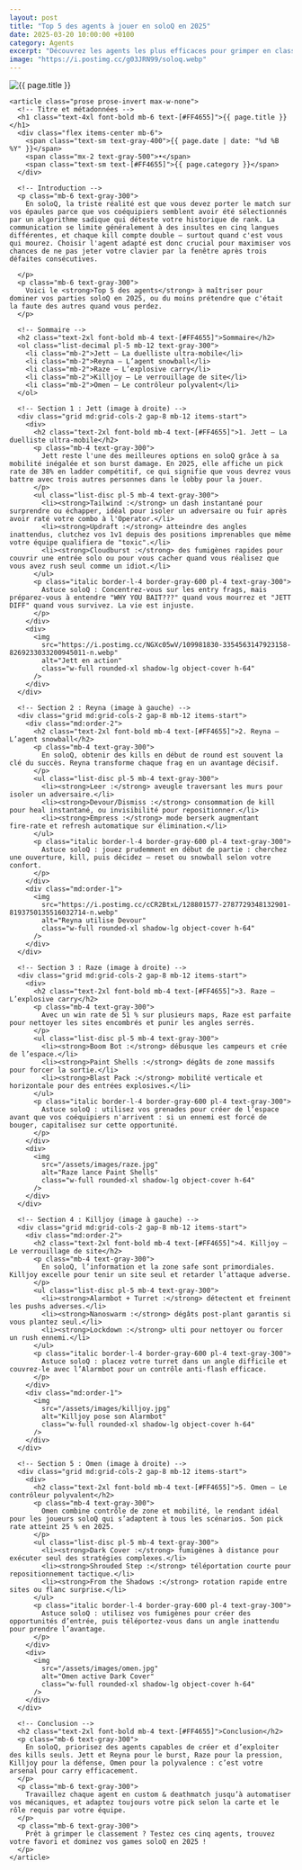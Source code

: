 ```yaml
---
layout: post
title: "Top 5 des agents à jouer en soloQ en 2025"
date: 2025-03-20 10:00:00 +0100
category: Agents
excerpt: "Découvrez les agents les plus efficaces pour grimper en classement solo cette année. Notre analyse basée sur les statistiques et le méta actuel."
image: "https://i.postimg.cc/g03JRN99/soloq.webp"
---
```

<main class="pt-24 pb-16 bg-[#0F1923] text-white font-serif">
  <div class="container mx-auto px-4 max-w-4xl">
    <!-- Image en haut de l'article -->
    <div class="mb-10 rounded-xl overflow-hidden shadow-lg">
      <img 
        src="{{ page.image }}" 
        alt="{{ page.title }}" 
        loading="lazy"
        class="w-full h-72 object-cover object-center transition-transform duration-500 hover:scale-105"
      />
    </div>
    
    <article class="prose prose-invert max-w-none">
      <!-- Titre et métadonnées -->
      <h1 class="text-4xl font-bold mb-6 text-[#FF4655]">{{ page.title }}</h1>
      <div class="flex items-center mb-6">
        <span class="text-sm text-gray-400">{{ page.date | date: "%d %B %Y" }}</span>
        <span class="mx-2 text-gray-500">•</span>
        <span class="text-sm text-[#FF4655]">{{ page.category }}</span>
      </div>
      
      <!-- Introduction -->
      <p class="mb-6 text-gray-300">
        En soloQ, la triste réalité est que vous devez porter le match sur vos épaules parce que vos coéquipiers semblent avoir été sélectionnés par un algorithme sadique qui déteste votre historique de rank. La communication se limite généralement à des insultes en cinq langues différentes, et chaque kill compte double – surtout quand c'est vous qui mourez. Choisir l'agent adapté est donc crucial pour maximiser vos chances de ne pas jeter votre clavier par la fenêtre après trois défaites consécutives.

      </p>
      <p class="mb-6 text-gray-300">
        Voici le <strong>Top 5 des agents</strong> à maîtriser pour dominer vos parties soloQ en 2025, ou du moins prétendre que c'était la faute des autres quand vous perdez.
      </p>
      
      <!-- Sommaire -->
      <h2 class="text-2xl font-bold mb-4 text-[#FF4655]">Sommaire</h2>
      <ol class="list-decimal pl-5 mb-12 text-gray-300">
        <li class="mb-2">Jett – La duelliste ultra‑mobile</li>
        <li class="mb-2">Reyna – L’agent snowball</li>
        <li class="mb-2">Raze – L’explosive carry</li>
        <li class="mb-2">Killjoy – Le verrouillage de site</li>
        <li class="mb-2">Omen – Le contrôleur polyvalent</li>
      </ol>
      
      <!-- Section 1 : Jett (image à droite) -->
      <div class="grid md:grid-cols-2 gap-8 mb-12 items-start">
        <div>
          <h2 class="text-2xl font-bold mb-4 text-[#FF4655]">1. Jett – La duelliste ultra‑mobile</h2>
          <p class="mb-4 text-gray-300">
            Jett reste l'une des meilleures options en soloQ grâce à sa mobilité inégalée et son burst damage. En 2025, elle affiche un pick rate de 38% en ladder compétitif, ce qui signifie que vous devrez vous battre avec trois autres personnes dans le lobby pour la jouer.
          </p>
          <ul class="list-disc pl-5 mb-4 text-gray-300">
            <li><strong>Tailwind :</strong> un dash instantané pour surprendre ou échapper, idéal pour isoler un adversaire ou fuir après avoir raté votre combo à l'Operator.</li>
            <li><strong>Updraft :</strong> atteindre des angles inattendus, clutchez vos 1v1 depuis des positions imprenables que même votre équipe qualifiera de "toxic".</li>
            <li><strong>Cloudburst :</strong> des fumigènes rapides pour couvrir une entrée solo ou pour vous cacher quand vous réalisez que vous avez rush seul comme un idiot.</li>
          </ul>
          <p class="italic border-l-4 border-gray-600 pl-4 text-gray-300">
            Astuce soloQ : Concentrez-vous sur les entry frags, mais préparez-vous à entendre "WHY YOU BAIT???" quand vous mourrez et "JETT DIFF" quand vous survivez. La vie est injuste.
          </p>
        </div>
        <div>
          <img
            src="https://i.postimg.cc/NGXc05wV/109981830-3354563147923158-8269233033200945011-n.webp"
            alt="Jett en action"
            class="w-full rounded-xl shadow-lg object-cover h-64"
          />
        </div>
      </div>
      
      <!-- Section 2 : Reyna (image à gauche) -->
      <div class="grid md:grid-cols-2 gap-8 mb-12 items-start">
        <div class="md:order-2">
          <h2 class="text-2xl font-bold mb-4 text-[#FF4655]">2. Reyna – L’agent snowball</h2>
          <p class="mb-4 text-gray-300">
            En soloQ, obtenir des kills en début de round est souvent la clé du succès. Reyna transforme chaque frag en un avantage décisif.
          </p>
          <ul class="list-disc pl-5 mb-4 text-gray-300">
            <li><strong>Leer :</strong> aveugle traversant les murs pour isoler un adversaire.</li>
            <li><strong>Devour/Dismiss :</strong> consommation de kill pour heal instantané, ou invisibilité pour repositionner.</li>
            <li><strong>Empress :</strong> mode berserk augmentant fire‑rate et refresh automatique sur élimination.</li>
          </ul>
          <p class="italic border-l-4 border-gray-600 pl-4 text-gray-300">
            Astuce soloQ : jouez prudemment en début de partie : cherchez une ouverture, kill, puis décidez — reset ou snowball selon votre confort.
          </p>
        </div>
        <div class="md:order-1">
          <img
            src="https://i.postimg.cc/cCR2BtxL/128801577-2787729348132901-8193750135516032714-n.webp"
            alt="Reyna utilise Devour"
            class="w-full rounded-xl shadow-lg object-cover h-64"
          />
        </div>
      </div>
      
      <!-- Section 3 : Raze (image à droite) -->
      <div class="grid md:grid-cols-2 gap-8 mb-12 items-start">
        <div>
          <h2 class="text-2xl font-bold mb-4 text-[#FF4655]">3. Raze – L’explosive carry</h2>
          <p class="mb-4 text-gray-300">
            Avec un win rate de 51 % sur plusieurs maps, Raze est parfaite pour nettoyer les sites encombrés et punir les angles serrés.
          </p>
          <ul class="list-disc pl-5 mb-4 text-gray-300">
            <li><strong>Boom Bot :</strong> débusque les campeurs et crée de l’espace.</li>
            <li><strong>Paint Shells :</strong> dégâts de zone massifs pour forcer la sortie.</li>
            <li><strong>Blast Pack :</strong> mobilité verticale et horizontale pour des entrées explosives.</li>
          </ul>
          <p class="italic border-l-4 border-gray-600 pl-4 text-gray-300">
            Astuce soloQ : utilisez vos grenades pour créer de l’espace avant que vos coéquipiers n'arrivent : si un ennemi est forcé de bouger, capitalisez sur cette opportunité.
          </p>
        </div>
        <div>
          <img
            src="/assets/images/raze.jpg"
            alt="Raze lance Paint Shells"
            class="w-full rounded-xl shadow-lg object-cover h-64"
          />
        </div>
      </div>
      
      <!-- Section 4 : Killjoy (image à gauche) -->
      <div class="grid md:grid-cols-2 gap-8 mb-12 items-start">
        <div class="md:order-2">
          <h2 class="text-2xl font-bold mb-4 text-[#FF4655]">4. Killjoy – Le verrouillage de site</h2>
          <p class="mb-4 text-gray-300">
            En soloQ, l’information et la zone safe sont primordiales. Killjoy excelle pour tenir un site seul et retarder l’attaque adverse.
          </p>
          <ul class="list-disc pl-5 mb-4 text-gray-300">
            <li><strong>Alarmbot + Turret :</strong> détectent et freinent les pushs adverses.</li>
            <li><strong>Nanoswarm :</strong> dégâts post‑plant garantis si vous plantez seul.</li>
            <li><strong>Lockdown :</strong> ulti pour nettoyer ou forcer un rush ennemi.</li>
          </ul>
          <p class="italic border-l-4 border-gray-600 pl-4 text-gray-300">
            Astuce soloQ : placez votre turret dans un angle difficile et couvrez‑le avec l’Alarmbot pour un contrôle anti‑flash efficace.
          </p>
        </div>
        <div class="md:order-1">
          <img
            src="/assets/images/killjoy.jpg"
            alt="Killjoy pose son Alarmbot"
            class="w-full rounded-xl shadow-lg object-cover h-64"
          />
        </div>
      </div>
      
      <!-- Section 5 : Omen (image à droite) -->
      <div class="grid md:grid-cols-2 gap-8 mb-12 items-start">
        <div>
          <h2 class="text-2xl font-bold mb-4 text-[#FF4655]">5. Omen – Le contrôleur polyvalent</h2>
          <p class="mb-4 text-gray-300">
            Omen combine contrôle de zone et mobilité, le rendant idéal pour les joueurs soloQ qui s’adaptent à tous les scénarios. Son pick rate atteint 25 % en 2025.
          </p>
          <ul class="list-disc pl-5 mb-4 text-gray-300">
            <li><strong>Dark Cover :</strong> fumigènes à distance pour exécuter seul des stratégies complexes.</li>
            <li><strong>Shrouded Step :</strong> téléportation courte pour repositionnement tactique.</li>
            <li><strong>From the Shadows :</strong> rotation rapide entre sites ou flanc surprise.</li>
          </ul>
          <p class="italic border-l-4 border-gray-600 pl-4 text-gray-300">
            Astuce soloQ : utilisez vos fumigènes pour créer des opportunités d’entrée, puis téléportez‑vous dans un angle inattendu pour prendre l’avantage.
          </p>
        </div>
        <div>
          <img
            src="/assets/images/omen.jpg"
            alt="Omen active Dark Cover"
            class="w-full rounded-xl shadow-lg object-cover h-64"
          />
        </div>
      </div>
      
      <!-- Conclusion -->
      <h2 class="text-2xl font-bold mb-4 text-[#FF4655]">Conclusion</h2>
      <p class="mb-6 text-gray-300">
        En soloQ, priorisez des agents capables de créer et d’exploiter des kills seuls. Jett et Reyna pour le burst, Raze pour la pression, Killjoy pour la défense, Omen pour la polyvalence : c’est votre arsenal pour carry efficacement.
      </p>
      <p class="mb-6 text-gray-300">
        Travaillez chaque agent en custom & deathmatch jusqu’à automatiser vos mécaniques, et adaptez toujours votre pick selon la carte et le rôle requis par votre équipe.
      </p>
      <p class="mb-6 text-gray-300">
        Prêt à grimper le classement ? Testez ces cinq agents, trouvez votre favori et dominez vos games soloQ en 2025 !
      </p>
    </article>
  </div>
</main>
